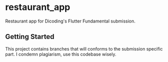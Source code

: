 # restaurant_app

Restaurant app for Dicoding's Flutter Fundamental submission.

## Getting Started

This project contains branches that will conforms to the submission specific part.
I condemn plagiarism, use this codebase wisely.
